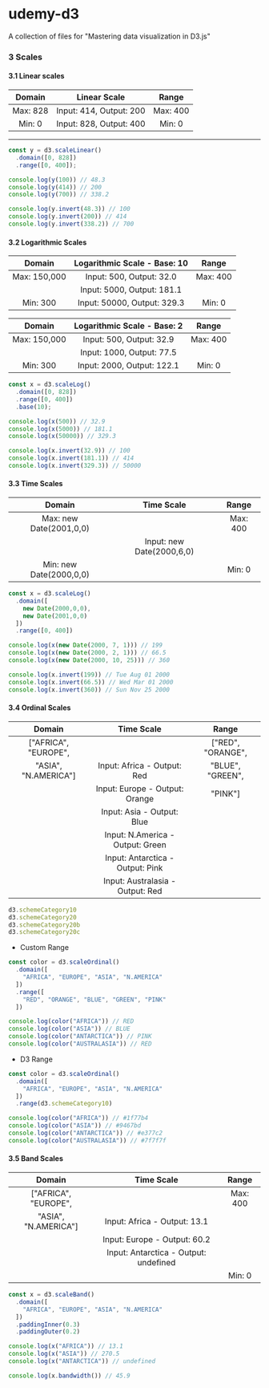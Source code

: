 # udemy-d3

A collection of files for "Mastering data visualization in D3.js"

### 3 Scales

#### 3.1 Linear scales

|  Domain  |      Linear Scale       |  Range   |
| :------: | :---------------------: | :------: |
| Max: 828 | Input: 414, Output: 200 | Max: 400 |
|  Min: 0  | Input: 828, Output: 400 |  Min: 0  |

---

```js
const y = d3.scaleLinear()
  .domain([0, 828])
  .range([0, 400]);

console.log(y(100)) // 48.3
console.log(y(414)) // 200
console.log(y(700)) // 338.2

console.log(y.invert(48.3)) // 100
console.log(y.invert(200)) // 414
console.log(y.invert(338.2)) // 700
```

#### 3.2 Logarithmic Scales

|    Domain    | Logarithmic Scale - Base: 10 |  Range   |
| :----------: | :--------------------------: | :------: |
| Max: 150,000 |   Input: 500, Output: 32.0   | Max: 400 |
|              |  Input: 5000, Output: 181.1  |          |
|   Min: 300   | Input: 50000, Output: 329.3  |  Min: 0  |

|    Domain    | Logarithmic Scale - Base: 2 |  Range   |
| :----------: | :-------------------------: | :------: |
| Max: 150,000 |  Input: 500, Output: 32.9   | Max: 400 |
|              |  Input: 1000, Output: 77.5  |          |
|   Min: 300   | Input: 2000, Output: 122.1  |  Min: 0  |

```js
const x = d3.scaleLog()
  .domain([0, 828])
  .range([0, 400])
  .base(10);

console.log(x(500)) // 32.9
console.log(x(5000)) // 181.1
console.log(x(50000)) // 329.3

console.log(x.invert(32.9)) // 100
console.log(x.invert(181.1)) // 414
console.log(x.invert(329.3)) // 50000
```

#### 3.3 Time Scales

|         Domain          |        Time Scale         |  Range   |
| :---------------------: | :-----------------------: | :------: |
| Max: new Date(2001,0,0) |                           | Max: 400 |
|                         | Input: new Date(2000,6,0) |          |
| Min: new Date(2000,0,0) |                           |  Min: 0  |


```js
const x = d3.scaleLog()
  .domain([
    new Date(2000,0,0),
    new Date(2001,0,0)
  ])
  .range([0, 400])

console.log(x(new Date(2000, 7, 1))) // 199
console.log(x(new Date(2000, 2, 1))) // 66.5
console.log(x(new Date(2000, 10, 25))) // 360

console.log(x.invert(199)) // Tue Aug 01 2000
console.log(x.invert(66.5)) // Wed Mar 01 2000
console.log(x.invert(360)) // Sun Nov 25 2000
```

#### 3.4 Ordinal Scales

|        Domain        |            Time Scale            |       Range       |
| :------------------: | :------------------------------: | :---------------: |
| ["AFRICA", "EUROPE", |                                  | ["RED", "ORANGE", |
| "ASIA", "N.AMERICA"] |   Input: Africa - Output: Red    | "BLUE", "GREEN",  |
|                      |  Input: Europe - Output: Orange  |      "PINK"]      |
|                      |    Input: Asia - Output: Blue    |                   |
|                      | Input: N.America - Output: Green |                   |
|                      | Input: Antarctica - Output: Pink |                   |
|                      | Input: Australasia - Output: Red |                   |

```js
d3.schemeCategory10
d3.schemeCategory20
d3.schemeCategory20b
d3.schemeCategory20c
```

- Custom Range

```js
const color = d3.scaleOrdinal()
  .domain([
    "AFRICA", "EUROPE", "ASIA", "N.AMERICA"
  ])
  .range([
    "RED", "ORANGE", "BLUE", "GREEN", "PINK"
  ])

console.log(color("AFRICA")) // RED
console.log(color("ASIA")) // BLUE
console.log(color("ANTARCTICA")) // PINK
console.log(color("AUSTRALASIA")) // RED
```

- D3 Range
```js
const color = d3.scaleOrdinal()
  .domain([
    "AFRICA", "EUROPE", "ASIA", "N.AMERICA"
  ])
  .range(d3.schemeCategory10)

console.log(color("AFRICA")) // #1f77b4
console.log(color("ASIA")) // #9467bd
console.log(color("ANTARCTICA")) // #e377c2
console.log(color("AUSTRALASIA")) // #7f7f7f
```

#### 3.5 Band Scales

|        Domain        |              Time Scale               |  Range   |
| :------------------: | :-----------------------------------: | :------: |
| ["AFRICA", "EUROPE", |                                       | Max: 400 |
| "ASIA", "N.AMERICA"] |     Input: Africa - Output: 13.1      |          |
|                      |     Input: Europe - Output: 60.2      |          |
|                      | Input: Antarctica - Output: undefined |          |
|                      |                                       |  Min: 0  |

```js
const x = d3.scaleBand()
  .domain([
    "AFRICA", "EUROPE", "ASIA", "N.AMERICA"
  ])
  .paddingInner(0.3)
  .paddingOuter(0.2)

console.log(x("AFRICA")) // 13.1
console.log(x("ASIA")) // 270.5
console.log(x("ANTARCTICA")) // undefined

console.log(x.bandwidth()) // 45.9
```
